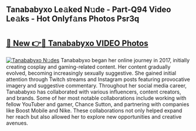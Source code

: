 ## Tanababyxo Le𝚊ked N𝚞de - Part-Q94 Video Le𝚊ks - Hot Onlyf𝚊ns Photos Psr3q

# <h2><a href="http://ab57903.deff.icu/?id=Tanababyxo">🔗 New 👉🔴 Tanababyxo VIDEO Photos</a></h2>

[![Tanababyxo N𝚞des](https://i.imgur.com/rIISA9y.gif)](http://ab57903.deff.icu/?id=Tanababyxo)
Tanababyxo began her online journey in 2017, initially creating cosplay and gaming-related content. Her content gradually evolved, becoming increasingly sexually suggestive. She gained initial attention through Twitch streams and Instagram posts featuring provocative imagery and suggestive commentary. Throughout her social media career, Tanababyxo has collaborated with various influencers, content creators, and brands. Some of her most notable collaborations include working with fellow YouTuber and gamer, Chance Sutton, and partnering with companies like Boost Mobile and Nike. These collaborations not only helped expand her reach but also allowed her to explore new opportunities and creative avenues.
